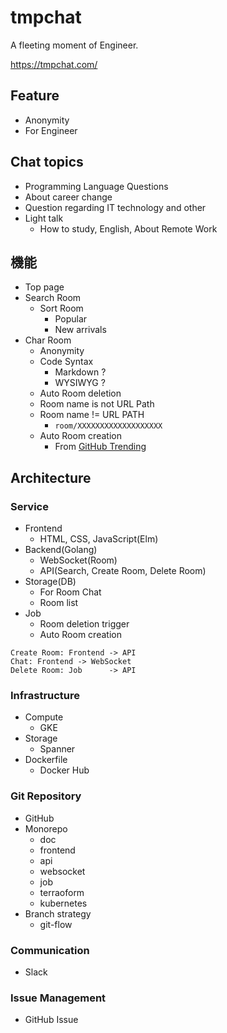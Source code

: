 # tmpchat

A fleeting moment of Engineer.

https://tmpchat.com/

## Feature

- Anonymity
- For Engineer

## Chat topics

- Programming Language Questions
- About career change
- Question regarding IT technology and other
- Light talk
  - How to study, English, About Remote Work

## 機能

- Top page
- Search Room
  - Sort Room
    - Popular
    - New arrivals
- Char Room
  - Anonymity
  - Code Syntax
    - Markdown ?
    - WYSIWYG ?
  - Auto Room deletion
  - Room name is not URL Path
  - Room name != URL PATH
    - `room/XXXXXXXXXXXXXXXXXXX`
  - Auto Room creation
    - From [GitHub Trending](https://github.com/trending)

## Architecture

### Service

- Frontend
  - HTML, CSS, JavaScript(Elm)
- Backend(Golang)
  - WebSocket(Room)
  - API(Search, Create Room, Delete Room)
- Storage(DB)
  - For Room Chat
  - Room list
- Job
  - Room deletion trigger
  - Auto Room creation

```
Create Room: Frontend -> API
Chat: Frontend -> WebSocket
Delete Room: Job      -> API
```

### Infrastructure

- Compute
  - GKE
- Storage
  - Spanner
- Dockerfile
  - Docker Hub

### Git Repository

- GitHub
- Monorepo
  - doc
  - frontend
  - api
  - websocket
  - job
  - terraoform
  - kubernetes
- Branch strategy
  - git-flow

### Communication

- Slack

### Issue Management

- GitHub Issue
